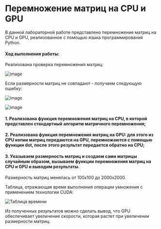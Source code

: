 # Перемножение матриц на CPU и GPU
В данной лабораторной работе представлено перемножение матриц на CPU и GPU, реализованное с помощью языка программирования Python.
#### Ход выполнения работы:
Реализована проверка перемножения матриц:

![image](https://github.com/user-attachments/assets/94f7534a-d9d5-464a-95a5-dbe960e42e02)

Если размерности матриц не совпадают - получаем следующую ошибку:

![image](https://github.com/user-attachments/assets/a966f8c1-1252-4fef-a223-7c2383121dc6)

![image](https://github.com/user-attachments/assets/67c7a747-04de-42a2-bbc3-0db41d716f0e)

#### 1. Реализована функция перемножения матриц на CPU, в которой представлен стандартный алгоритм матричного перемножения;

#### 2. Реализована функция перемножения матриц на GPU: для этого из CPU копии матриц передаются на GPU, перемножаются с помощью функции dot, после этого результат передается обратно на CPU;
   
#### 3. Указываем размерность матриц и создаем сами матрицы случайным образом, вызываем функции перемножения матриц на CPU и GPU и выводим результаты.

Размерность матриц менялась от 100x100 до 2000x2000. 

Таблица, отражающая время выполнения операции умножения с применением технологии CUDA:

![Таблица времени](https://github.com/user-attachments/assets/7b872907-ba88-4e68-8597-f34d994aac93)

Из полученных результатов можно сделать вывод, что GPU обеспечивает увеличение скорости, которая растет при увеличении размерности матриц.
